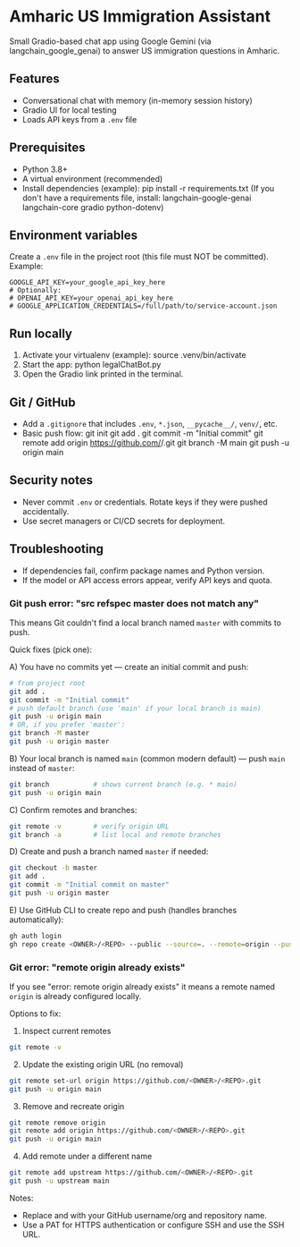 # Amharic US Immigration Assistant

Small Gradio-based chat app using Google Gemini (via langchain_google_genai) to answer US immigration questions in Amharic.

## Features
- Conversational chat with memory (in-memory session history)
- Gradio UI for local testing
- Loads API keys from a `.env` file

## Prerequisites
- Python 3.8+
- A virtual environment (recommended)
- Install dependencies (example):
  pip install -r requirements.txt
  (If you don't have a requirements file, install: langchain-google-genai langchain-core gradio python-dotenv)

## Environment variables
Create a `.env` file in the project root (this file must NOT be committed). Example:
```
GOOGLE_API_KEY=your_google_api_key_here
# Optionally:
# OPENAI_API_KEY=your_openai_api_key_here
# GOOGLE_APPLICATION_CREDENTIALS=/full/path/to/service-account.json
```

## Run locally
1. Activate your virtualenv (example):
   source .venv/bin/activate
2. Start the app:
   python legalChatBot.py
3. Open the Gradio link printed in the terminal.

## Git / GitHub
- Add a `.gitignore` that includes `.env`, `*.json`, `__pycache__/`, `venv/`, etc.
- Basic push flow:
  git init
  git add .
  git commit -m "Initial commit"
  git remote add origin https://github.com/<OWNER>/<REPO>.git
  git branch -M main
  git push -u origin main

## Security notes
- Never commit `.env` or credentials. Rotate keys if they were pushed accidentally.
- Use secret managers or CI/CD secrets for deployment.

## Troubleshooting
- If dependencies fail, confirm package names and Python version.
- If the model or API access errors appear, verify API keys and quota.

### Git push error: "src refspec master does not match any"
This means Git couldn't find a local branch named `master` with commits to push.

Quick fixes (pick one):

A) You have no commits yet — create an initial commit and push:
```bash
# from project root
git add .
git commit -m "Initial commit"
# push default branch (use 'main' if your local branch is main)
git push -u origin main
# OR, if you prefer 'master':
git branch -M master
git push -u origin master
```

B) Your local branch is named `main` (common modern default) — push `main` instead of `master`:
```bash
git branch           # shows current branch (e.g. * main)
git push -u origin main
```

C) Confirm remotes and branches:
```bash
git remote -v        # verify origin URL
git branch -a        # list local and remote branches
```

D) Create and push a branch named `master` if needed:
```bash
git checkout -b master
git add .
git commit -m "Initial commit on master"
git push -u origin master
```

E) Use GitHub CLI to create repo and push (handles branches automatically):
```bash
gh auth login
gh repo create <OWNER>/<REPO> --public --source=. --remote=origin --push
```

### Git error: "remote origin already exists"

If you see "error: remote origin already exists" it means a remote named `origin` is already configured locally.

Options to fix:

1) Inspect current remotes
```bash
git remote -v
```

2) Update the existing origin URL (no removal)
```bash
git remote set-url origin https://github.com/<OWNER>/<REPO>.git
git push -u origin main
```

3) Remove and recreate origin
```bash
git remote remove origin
git remote add origin https://github.com/<OWNER>/<REPO>.git
git push -u origin main
```

4) Add remote under a different name
```bash
git remote add upstream https://github.com/<OWNER>/<REPO>.git
git push -u upstream main
```

Notes:
- Replace <OWNER> and <REPO> with your GitHub username/org and repository name.
- Use a PAT for HTTPS authentication or configure SSH and use the SSH URL.
